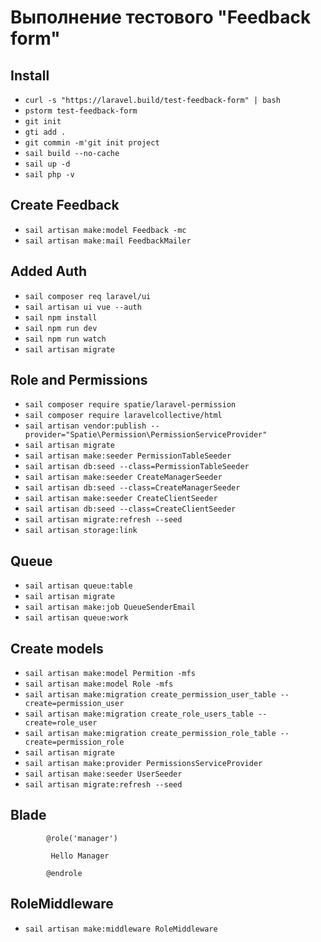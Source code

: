 Выполнение тестового "Feedback form"
========================
## Install
-  `curl -s "https://laravel.build/test-feedback-form" | bash`
-	`pstorm test-feedback-form `
-  `git init`
-  `gti add .`
-  `git commin -m'git init project `
-  `sail build --no-cache`
-  `sail up -d`
-  `sail php -v`

## Create Feedback
- `sail artisan make:model Feedback -mc`
- `sail artisan make:mail FeedbackMailer`

## Added Auth
-  `sail composer req laravel/ui`
-  `sail artisan ui vue --auth`
-  `sail npm install`
-  `sail npm run dev`
-  `sail npm run watch`
- `sail artisan migrate`

## Role and Permissions

- `sail composer require spatie/laravel-permission `
- `sail composer require laravelcollective/html`
- `sail artisan vendor:publish --provider="Spatie\Permission\PermissionServiceProvider"`
- `sail artisan migrate`
- `sail artisan make:seeder PermissionTableSeeder`
- `sail artisan db:seed --class=PermissionTableSeeder`
- `sail artisan make:seeder CreateManagerSeeder`
- `sail artisan db:seed --class=CreateManagerSeeder`
- `sail artisan make:seeder CreateClientSeeder`
- `sail artisan db:seed --class=CreateClientSeeder`
- `sail artisan migrate:refresh --seed`
- `sail artisan storage:link`


## Queue
- `sail artisan queue:table`
- `sail artisan migrate`
- `sail artisan make:job QueueSenderEmail`
- `sail artisan queue:work`


## Create  models

- `sail artisan make:model Permition -mfs`
- `sail artisan make:model Role -mfs`
- `sail artisan make:migration create_permission_user_table --create=permission_user`
- `sail artisan make:migration create_role_users_table --create=role_user`
- `sail artisan make:migration create_permission_role_table --create=permission_role`
- `sail artisan migrate`
- `sail artisan make:provider PermissionsServiceProvider`
-  `sail artisan make:seeder UserSeeder`
-  `sail artisan migrate:refresh --seed`

## Blade


			@role('manager')

			 Hello Manager

			@endrole

## RoleMiddleware

- `sail artisan make:middleware RoleMiddleware`
